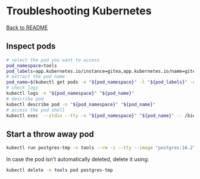 # Troubleshooting Kubernetes

[Back to README](README.md)

## Inspect pods

```sh
# select the pod you want to access
pod_namespace=tools
pod_labels=app.kubernetes.io/instance=gitea,app.kubernetes.io/name=gitea
# extract the pod name
pod_name=$(kubectl get pods -n "${pod_namespace}" -l "${pod_labels}" -o jsonpath="{.items[0].metadata.name}")
# check logs
kubectl logs -n "${pod_namespace}" "${pod_name}"
# describe pod
kubectl describe pod -n "${pod_namespace}" "${pod_name}"
# access the pod shell
kubectl exec  --stdin --tty -n "${pod_namespace}" "${pod_name}" -- /bin/bash
```

## Start a throw away pod

```sh
kubectl run postgres-tmp -n tools --rm -i --tty --image "postgres:16.2" -- /bin/bash
```

In case the pod isn't automatically deleted, delete it using:

```sh
kubectl delete -n tools pod postgres-tmp
```
